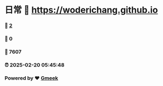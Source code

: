 # 日常 :link: https://woderichang.github.io 
### :page_facing_up: [2](https://woderichang.github.io/tag.html) 
### :speech_balloon: 0 
### :hibiscus: 7607 
### :alarm_clock: 2025-02-20 05:45:48 
### Powered by :heart: [Gmeek](https://github.com/Meekdai/Gmeek)

